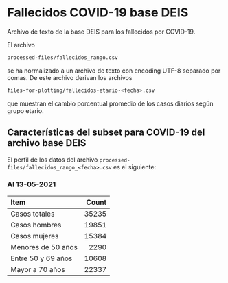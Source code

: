 # Fallecidos COVID-19 base DEIS

Archivo de texto de la base DEIS para los fallecidos por COVID-19. 

El archivo 
```bash 
processed-files/fallecidos_rango.csv
``` 
se ha normalizado a un archivo de texto con encoding UTF-8 separado por comas. De este archivo derivan los archivos
```bash 
files-for-plotting/fallecidos-etario-<fecha>.csv
``` 
que muestran el cambio porcentual promedio de los casos diarios según grupo etario. 

## Características del subset para COVID-19 del archivo base DEIS

El perfil de los datos del archivo `processed-files/fallecidos_rango_<fecha>.csv` es el siguiente:

### Al 13-05-2021

| Item | Count |
| :-- | --: |
| Casos totales | 35235 |
| Casos hombres | 19851 |
| Casos mujeres | 15384 |
| Menores de 50 años | 2290 |
| Entre 50 y 69 años | 10608 |
| Mayor a 70 años | 22337 | 
